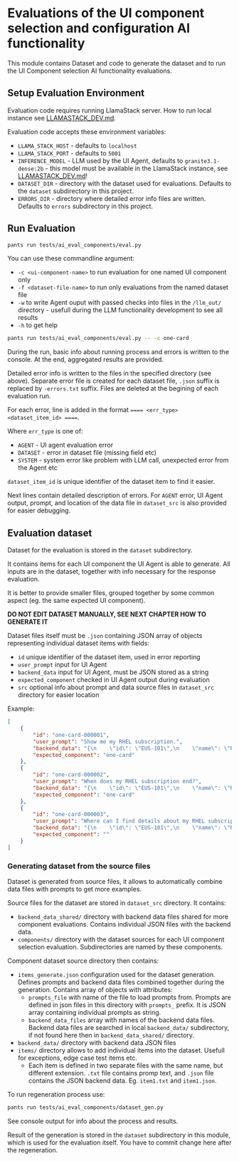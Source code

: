 # Evaluations of the UI component selection and configuration AI functionality

This module contains Dataset and code to generate the dataset and to run the UI Component selection AI functionality evaluations.

## Setup Evaluation Environment

Evaluation code requires running LlamaStack server. How to run local instance see [LLAMASTACK_DEV.md](../../LLAMASTACK_DEV.md).

Evaluation code accepts these environment variables:
* `LLAMA_STACK_HOST` - defaults to `localhost`
* `LLAMA_STACK_PORT` - defaults to `5001`
* `INFERENCE_MODEL` - LLM used by the UI Agent, defaults to `granite3.1-dense:2b` - this model must be available in the LlamaStack instance, see [LLAMASTACK_DEV.md](../../LLAMASTACK_DEV.md)!
* `DATASET_DIR` - directory with the dataset used for evaluations. Defaults to the `dataset` subdirectory in this project.
* `ERRORS_DIR` - directory where detailed error info files are written. Defaults to `errors` subdirectory in this project.

## Run Evaluation

```sh
pants run tests/ai_eval_components/eval.py
```

You can use these commandline argument:
* `-c <ui-component-name>` to run evaluation for one named UI component only
* `-f <dataset-file-name>` to run only evaluations from the named dataset file
* `-w` to write Agent ouput with passed checks into files in the `/llm_out/` directory - usefull during the LLM functionality development to see all results
* `-h` to get help

```sh
pants run tests/ai_eval_components/eval.py -- -c one-card
```

During the run, basic info about running process and errors is written to the console. At the end, aggregated results are provided.

Detailed error info is written to the files in the specified directory (see above).
Separate error file is created for each dataset file, `.json` suffix is replaced by `-errors.txt` suffix. 
Files are deleted at the begining of each evaluation run.

For each error, line is added in the format `==== <err_type> <dataset_item_id> ====`. 

Where `err_type` is one of:
* `AGENT` - UI agent evaluation error 
* `DATASET` - error in dataset file (missing field etc)
* `SYSTEM` - system error like problem with LLM call, unexpected error from the Agent etc
  
`dataset_item_id` is unique identifier of the dataset item to find it easier.

Next lines contain detailed description of errors. For `AGENT` error, UI Agent output, prompt, and location of the data file in `dataset_src` is also provided for easier debugging.

## Evaluation dataset

Dataset for the evaluation is stored in the `dataset` subdirectory.

It contains items for each UI component the UI Agent is able to generate. All inputs are in the dataset, together with info necessary for the response evaluation.

It is better to provide smaller files, grouped together by some common aspect (eg. the same expected UI component).

**DO NOT EDIT DATASET MANUALLY, SEE NEXT CHAPTER HOW TO GENERATE IT**

Dataset files itself must be `.json` containing JSON array of objects representing individual dataset items with fields:
* `id` unique identifier of the dataset item, used in error reporting
* `user_prompt` input for UI Agent
* `backend_data` input for UI Agent, must be JSON stored as a string
* `expected_component` checked in UI Agent output during evaluation
* `src` optional info about prompt and data source files in `dataset_src` directory for easier location

Example:
```json
[
    {
        "id": "one-card-000001",
        "user_prompt": "Show me my RHEL subscription.",
        "backend_data": "{\n    \"id\": \"EUS-101\",\n    \"name\": \"RHEL\",\n    \"endDate\": \"2024-12-24\",\n    \"supported\": true,\n    \"numOfItems\": 2,\n    \"viewUrl\": \"https:\/\/access.redhat.com\/sub\/EUS-101\"\n}",
        "expected_component": "one-card"
    },
    {
        "id": "one-card-000002",
        "user_prompt": "When does my RHEL subscription end?",
        "backend_data": "{\n    \"id\": \"EUS-101\",\n    \"name\": \"RHEL\",\n    \"endDate\": \"2024-12-24\",\n    \"supported\": true,\n    \"numOfItems\": 2,\n    \"viewUrl\": \"https:\/\/access.redhat.com\/sub\/EUS-101\"\n}",
        "expected_component": "one-card"
    },
    {
        "id": "one-card-000003",
        "user_prompt": "Where can I find details about my RHEL subscription?",
        "backend_data": "{\n    \"id\": \"EUS-101\",\n    \"name\": \"RHEL\",\n    \"endDate\": \"2024-12-24\",\n    \"supported\": true,\n    \"numOfItems\": 2,\n    \"viewUrl\": \"https:\/\/access.redhat.com\/sub\/EUS-101\"\n}",
        "expected_component": ""
    }
]
```

### Generating dataset from the source files

Dataset is generated from source files, it allows to automatically combine data files with prompts to get more examples.

Source files for the dataset are stored in `dataset_src` directory. It contains:
* `backend_data_shared/` directory with backend data files shared for more component evaluations. Contains individual JSON files with the backend data.
* `components/` directory with the dataset sources for each UI component selection evaluation. Subdirectories are named by these components.

Component dataset source directory then contains:
* `items_generate.json` configuration used for the dataset generation. Defines prompts and backend data files combined together during the generation. 
  Contains array of objects with attributes:
  * `prompts_file` with name of the file to load prompts from. Prompts are defined in json files in this directory with `prompts_` prefix. It is JSON array containing individual prompts as string.
  * `backend_data_files` array with names of the backend data files. Backend data files are searched in local `backend_data/` subdirectory, if not found here then in `backend_data_shared/` directory.
* `backend_data/` directory with backend data JSON files
* `items/` directory allows to add individual items into the dataset. Usefull for exceptions, edge case test items etc.
  * Each item is defined in two separate files with the same name, but different extension. `.txt` file contains promp text, and `.json` file contains the JSON backend data. Eg. `item1.txt` and `item1.json`. 

To run regeneration process use:
```sh
pants run tests/ai_eval_components/dataset_gen.py
```
See console output for info about the process and results.

Result of the generation is stored in the `dataset` subdirectory in this module, which is used for the evaluation itself. You have to commit change here after the regeneration.
